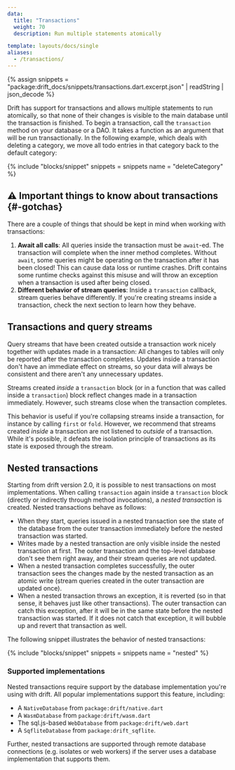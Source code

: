 ```yaml
---
data:
  title: "Transactions"
  weight: 70
  description: Run multiple statements atomically

template: layouts/docs/single
aliases:
  - /transactions/
---
```


{% assign snippets = "package:drift_docs/snippets/transactions.dart.excerpt.json" | readString | json_decode %}

Drift has support for transactions and allows multiple statements to run atomically,
so that none of their changes is visible to the main database until the transaction
is finished.
To begin a transaction, call the `transaction` method on your database or a DAO.
It takes a function as an argument that will be run transactionally. In the
following example, which deals with deleting a category, we move all todo entries
in that category back to the default category:

{% include "blocks/snippet" snippets = snippets name = "deleteCategory" %}

## ⚠️ Important things to know about transactions {#-gotchas}
There are a couple of things that should be kept in mind when working with transactions:

1. __Await all calls__: All queries inside the transaction must be `await`-ed. The transaction
  will complete when the inner method completes. Without `await`, some queries might be operating
  on the transaction after it has been closed! This can cause data loss or runtime crashes.
  Drift contains some runtime checks against this misuse and will throw an exception when a transaction
  is used after being closed.
2. __Different behavior of stream queries__: Inside a `transaction` callback, stream queries behave
differently. If you're creating streams inside a transaction, check the next section to learn how
they behave.

## Transactions and query streams
Query streams that have been created outside a transaction work nicely together with
updates made in a transaction: All changes to tables will only be reported after the
transaction completes. Updates inside a transaction don't have an immediate effect on
streams, so your data will always be consistent and there aren't any unnecessary updates.

Streams created _inside_ a `transaction` block (or in a function that was called inside
a `transaction`) block reflect changes made in a transaction immediately.
However, such streams close when the transaction completes.

This behavior is useful if you're collapsing streams inside a transaction, for instance by
calling `first` or `fold`.
However, we recommend that streams created _inside_ a transaction are not listened to
_outside_ of a transaction. While it's possible, it defeats the isolation principle
of transactions as its state is exposed through the stream.

## Nested transactions

Starting from drift version 2.0, it is possible to nest transactions on most implementations.
When calling `transaction` again inside a `transaction` block (directly or indirectly through
method invocations), a _nested transaction_ is created. Nested transactions behave as follows:

- When they start, queries issued in a nested transaction see the state of the database from
  the outer transaction immediately before the nested transaction was started.
- Writes made by a nested transaction are only visible inside the nested transaction at first.
  The outer transaction and the top-level database don't see them right away, and their stream
  queries are not updated.
- When a nested transaction completes successfully, the outer transaction sees the changes
  made by the nested transaction as an atomic write (stream queries created in the outer
  transaction are updated once).
- When a nested transaction throws an exception, it is reverted (so in that sense, it behaves
  just like other transactions).
  The outer transaction can catch this exception, after it will be in the same state before
  the nested transaction was started. If it does not catch that exception, it will bubble up
  and revert that transaction as well.

The following snippet illustrates the behavior of nested transactions:

{% include "blocks/snippet" snippets = snippets name = "nested" %}

### Supported implementations

Nested transactions require support by the database implementation you're using with drift.
All popular implementations support this feature, including:

- A `NativeDatabase` from `package:drift/native.dart`
- A `WasmDatabase` from `package:drift/wasm.dart`
- The sql.js-based `WebDatabase` from `package:drift/web.dart`
- A `SqfliteDatabase` from `package:drift_sqflite`.

Further, nested transactions are supported through remote database connections (e.g.
isolates or web workers) if the server uses a database implementation that supports them.
